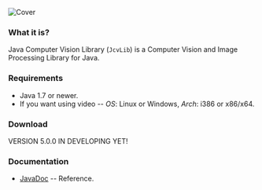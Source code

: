 ![Cover](https://raw.github.com/dzavodnikov/JcvLib/master/resources/Cover.jpg)

### What it is?
Java Computer Vision Library (`JcvLib`) is a Computer Vision and Image Processing Library for Java.


### Requirements
 * Java 1.7 or newer.
 * If you want using video -- *OS*: Linux or Windows, *Arch*: i386 or x86/x64.


### Download
VERSION 5.0.0 IN DEVELOPING YET!


### Documentation
 * [JavaDoc](http://dzavodnikov.github.io/JcvLib/javadoc/index.html) -- Reference.

